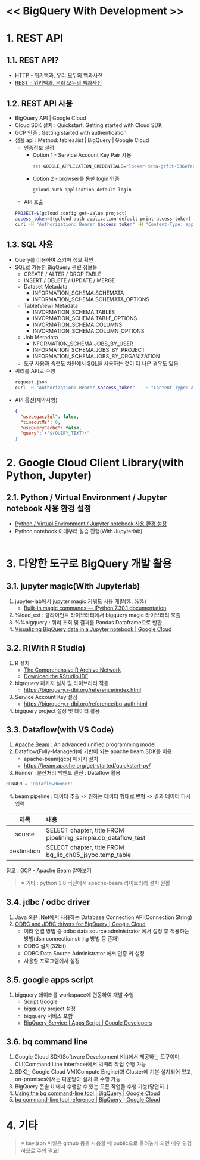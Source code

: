 << BigQuery With Development >>
===

# 1. REST API
## 1.1. REST API?
  - [HTTP - 위키백과, 우리 모두의 백과사전](https://ko.wikipedia.org/wiki/HTTP)
  - [REST - 위키백과, 우리 모두의 백과사전](https://ko.wikipedia.org/wiki/REST)

## 1.2. REST API 사용
  - BigQuery API | Google Cloud
  - Cloud SDK 설치 : Quickstart: Getting started with Cloud SDK
  - GCP 인증 : Getting started with authentication
  - 샘플 api : Method: tables.list | BigQuery | Google Cloud
    - 인증정보 설정
      - Option 1 - Service Account Key Pair 사용
        ```bash
        set GOOGLE_APPLICATION_CREDENTIALS="looker-data-grfit-536efecf194c.json"
        ```
      - Option 2 - browser를 통한 login 인증
        ```bash
        gcloud auth application-default login
        ```
    - API 호출
    ```bash
    PROJECT=$(gcloud config get-value project)
    access_token=$(gcloud auth application-default print-access-token)
    curl -H "Authorization: Bearer $access_token" -H "Content-Type: application/json" -X GET "https://www.googleapis.com/bigquery/v2/projects/$PROJECT/datasets/pipelining_sample/tables"
    ```
    
## 1.3. SQL 사용
  - Query를 이용하여 스키마 정보 확인
  - SQL로 가능한 BigQuery 관련 정보들
    - CREATE / ALTER / DROP TABLE
    - INSERT / DELETE / UPDATE / MERGE
    - Dataset Metadata
      - INFORMATION_SCHEMA.SCHEMATA
      - INFORMATION_SCHEMA.SCHEMATA_OPTIONS
    - Table(View) Metadata
      - INVORMATION_SCHEMA.TABLES
      - INVORMATION_SCHEMA.TABLE_OPTIONS
      - INVORMATION_SCHEMA.COLUMNS
      - INVORMATION_SCHEMA.COLUMN_OPTIONS
    - Job Metadata
      - NFORMATION_SCHEMA.JOBS_BY_USER
      - INFORMATION_SCHEMA.JOBS_BY_PROJECT
      - INFORMATION_SCHEMA.JOBS_BY_ORGANIZATION
    - 도구 사용과 숙련도 차원에서 SQL을 사용하는 것이 더 나은 경우도 있음
  - 쿼리를 API로 수행
    ```bash
    request.json 
    curl -H "Authorization: Bearer $access_token"   -H "Content-Type: application/json"   -X POST   -d @request.json   "https://www.googleapis.com/bigquery/v2/projects/$PROJECT/queries"
    ```
  - API 옵션(제약사항)
    ```json
    {
      "useLegacySql": false,
      "timeoutMs": 0,
      "useQueryCache": false,
      "query": \"${QUERY_TEXT}\"
    }
    ```

# 2. Google Cloud Client Library(with Python, Jupyter)
## 2.1. Python / Virtual Environment / Jupyter notebook 사용 환경 설정
  - [Python / Virtual Environment / Jupyter notebook 사용 환경 설정](https://github.com/jbbang-dev/Study/blob/d077354a45a77421315127f3256bff6362eccf1d/BigQuery/BigQuery_Team_Study/BigQuery%20With%20Development/exercise/Jupyter%20notebook%20%EC%82%AC%EC%9A%A9%20%ED%99%98%EA%B2%BD%20%EC%84%A4%EC%A0%95.md)
  - Python notebook 아래부터 실습 진행(With Jupyterlab)
<br></br>

# 3. 다양한 도구로 BigQuery 개발 활용
## 3.1. jupyter magic(With Jupyterlab)
  1. jupyter-lab에서 jupyter magic 키워드 사용 개발(%, %%)
     - [Built-in magic commands — IPython 7.30.1 documentation](https://ipython.readthedocs.io/en/stable/interactive/magics.html)
  2. %load_ext : 클라이언트 라이브러리에서 bigquery magic 라이브러리 호출
  3. %%bigquery : 쿼리 조회 및 결과를 Pandas Dataframe으로 반환
  4. [Visualizing BigQuery data in a Jupyter notebook | Google Cloud](https://cloud.google.com/bigquery/docs/visualize-jupyter)

## 3.2. R(With R Studio)
  1. R 설치
     - [The Comprehensive R Archive Network](https://cran.rstudio.com/)
     - [Download the RStudio IDE](https://www.rstudio.com/products/rstudio/download/)
  2. bigrquery 패키지 설치 및 라이브러리 적용
     - https://bigrquery.r-dbi.org/reference/index.html
  3. Service Account Key 설정
     - https://bigrquery.r-dbi.org/reference/bq_auth.html
  4. bigquery project 설정 및 데이터 활용

## 3.3. Dataflow(with VS Code)
  1. [Apache Beam](https://beam.apache.org/) : An advanced unified programming model
  2. Dataflow(Fully-Managed)에 기반이 되는 apache beam SDK를 이용
     - apache-beam[gcp] 패키지 설치
     - https://beam.apache.org/get-started/quickstart-py/
  3. Runner : 분산처리 백엔드 엔진 : Dataflow 활용
  ```python
  RUNNER = 'DataflowRunner'
  ```
  4. beam pipeline : 데이터 추출 -> 원하는 데이터 형태로 변형 -> 결과 데이터 다시 입력
  
  |제목|내용|
  |:---:|:---|
  |source|SELECT chapter, title FROM pipelining_sample.db_dataflow_test|
  |destination|SELECT chapter, title FROM bq_lib_ch05_jsyoo.temp_table|
  참고 : [GCP - Apache Beam 알아보기](https://jaemunbro.medium.com/gcp-dataflow-apache-beam-%EC%95%8C%EC%95%84%EB%B3%B4%EA%B8%B0-a4f5f09b98d1)
> ※ 기타 : python 3.8 버전에서 apache-beam 라이브러리 설치 원활

## 3.4. jdbc / odbc driver
  1. Java 혹은 .Net에서 사용하는 Database Connection API(Connection String)
  2. [ODBC and JDBC drivers for BigQuery | Google Cloud](https://cloud.google.com/bigquery/docs/reference/odbc-jdbc-drivers)
     - 여러 연결 방법 중 odbc data source administrator 에서 설정 후 적용하는 방법(dsn connection string 방법 등 존재)
     - ODBC 설치(32bit)
     - ODBC Data Source Administrator 에서 인증 키 설정
     - 사용할 프로그램에서 설정

## 3.5. google apps script
  1. bigquery 데이터를 workspace에 연동하여 개발 수행
     - [Script Google](https://script.google.com/)
     - bigquery project 설정
     - bigquery 서비스 포함
     - [BigQuery Service | Apps Script | Google Developers](https://developers.google.com/apps-script/advanced/bigquery)

## 3.6. bq command line
  1. Google Cloud SDK(Software Development Kit)에서 제공하는 도구이며, CLI(Command Line Interface)에서 빅쿼리 작업 수행 가능
  2. SDK는 Google Cloud VM(Compute Engine)과 Cluster에 기본 설치되어 있고, on-premises에서는 다운받아 설치 후 수행 가능
  3. BigQuery 콘솔 UI에서 수행할 수 있는 모든 작업들 수행 가능(당연히..)
  4. [Using the bq command-line tool | BigQuery | Google Cloud](https://cloud.google.com/bigquery/docs/bq-command-line-tool)
  5. [bq command-line tool reference | BigQuery | Google Cloud](https://cloud.google.com/bigquery/docs/reference/bq-cli-reference)

# 4. 기타
> ※ key.json 파일은 github 등을 사용할 때 public으로 올려놓게 되면 매우 위험하므로 주의 필요!
